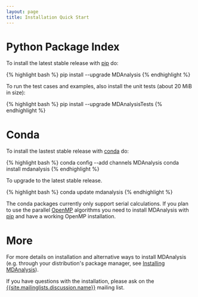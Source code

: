 ```yaml
---
layout: page
title: Installation Quick Start
---
```


# Python Package Index

To install the latest stable release with
[pip][pip] do:

{% highlight bash %}
pip install --upgrade MDAnalysis
{% endhighlight %}

To run the test cases and examples, also install the unit tests (about 20 MiB
in size):

{% highlight bash %}
pip install --upgrade MDAnalysisTests
{% endhighlight %}

# Conda

To install the lastest stable release with [conda][conda] do:

{% highlight bash %}
conda config --add channels MDAnalysis
conda install mdanalysis
{% endhighlight %}

To upgrade to the latest stable release.

{% highlight bash %}
conda update mdanalysis
{% endhighlight %}

The conda packages currently only support serial calculations. If you
plan to use the parallel [OpenMP][OpenMP] algorithms you need to install
MDAnalysis with [pip][pip] and have a working OpenMP installation.

# More

For more details on installation and alternative ways to install MDAnalysis
(e.g. through your distribution's package manager, see [Installing
MDAnalysis]({{site.github.wiki}}/Install)).

If you have questions with the installation, please ask on the
[{{site.mailinglists.discussion.name}}]({{site.mailinglists.discussion.url}})
mailing list.

[pip]: http://www.pip-installer.org/en/latest/index.html
[conda]: http://conda.pydata.org/docs/
[OpenMP]: http://openmp.org
